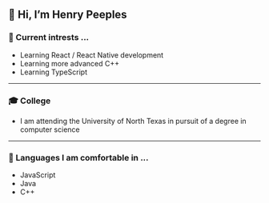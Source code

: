 ## 👋 Hi, I’m Henry Peeples

### 👀 Current intrests ...
- Learning React / React Native development
- Learning more advanced C++
- Learning TypeScript 

---

### 🎓 College
- I am attending the University of North Texas in pursuit of a degree in computer science

---

### 📝 Languages I am comfortable in ...
- JavaScript
- Java
- C++

